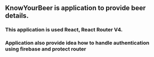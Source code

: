 ## KnowYourBeer is application to provide beer details. 

### This application is used React, React Router V4. 
### Application also provide idea how to handle authentication using firebase and protect router
